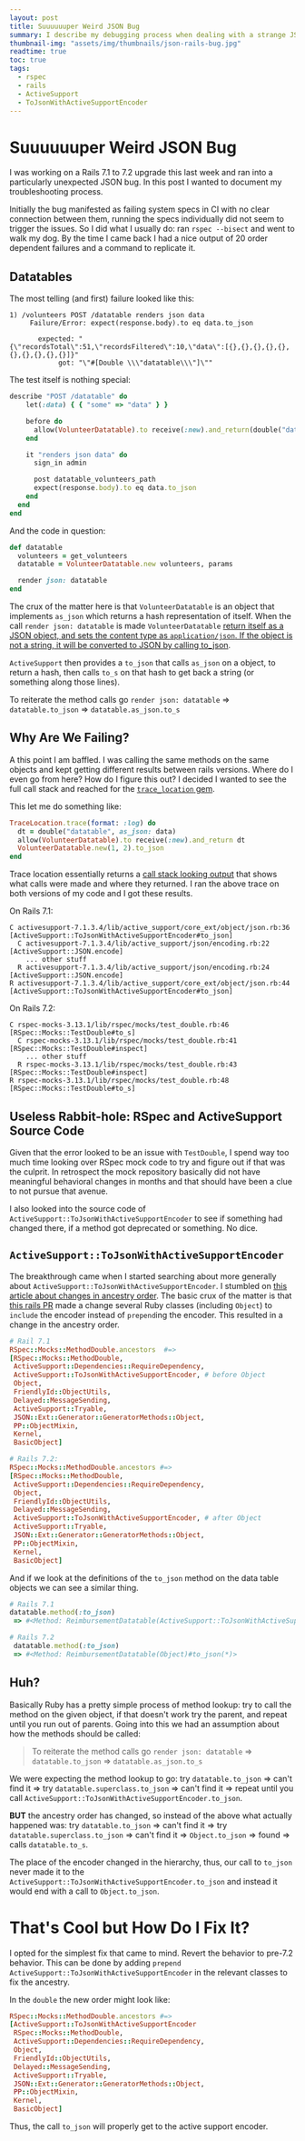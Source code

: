```yaml
---
layout: post
title: Suuuuuuper Weird JSON Bug
summary: I describe my debugging process when dealing with a strange JSON bug during a Rails 7.1 to 7.2 upgrade.
thumbnail-img: "assets/img/thumbnails/json-rails-bug.jpg"
readtime: true
toc: true
tags:
  - rspec
  - rails
  - ActiveSupport
  - ToJsonWithActiveSupportEncoder
---
```


# Suuuuuuper Weird JSON Bug

I was working on a Rails 7.1 to 7.2 upgrade this last week and ran into a particularly unexpected JSON bug. In this post I wanted to document my troubleshooting process.

Initially the bug manifested as failing system specs in CI with no clear connection between them, running the specs individually did not seem to trigger the issues. So I did what I usually do: ran `rspec --bisect` and went to walk my dog. By the time I came back I had a nice output of 20 order dependent failures and a command to replicate it.

## Datatables

The most telling (and first) failure looked like this:

```plaintext
1) /volunteers POST /datatable renders json data
     Failure/Error: expect(response.body).to eq data.to_json

       expected: "{\"recordsTotal\":51,\"recordsFiltered\":10,\"data\":[{},{},{},{},{},{},{},{},{},{}]}"
            got: "\"#[Double \\\"datatable\\\"]\""
```

The test itself is nothing special:

```rb
describe "POST /datatable" do
    let(:data) { { "some" => "data" } }

    before do
      allow(VolunteerDatatable).to receive(:new).and_return(double("datatable", as_json: data))
    end

    it "renders json data" do
      sign_in admin

      post datatable_volunteers_path
      expect(response.body).to eq data.to_json
    end
  end
end
```

And the code in question:

```rb
def datatable
  volunteers = get_volunteers
  datatable = VolunteerDatatable.new volunteers, params

  render json: datatable
end
```

The crux of the matter here is that `VolunteerDatatable` is an object that implements `as_json` which returns a hash representation of itself. When the call `render json: datatable` is made `VolunteerDatatable` [return itself as a JSON object, and sets the content type as `application/json`. If the object is not a string, it will be converted to JSON by calling to_json](https://apidock.com/rails/ActionController/Rendering/render).

`ActiveSupport` then provides a `to_json` that calls `as_json` on a object, to return a hash, then calls `to_s` on that hash to get back a string (or something along those lines).

To reiterate the method calls go `render json: datatable` => `datatable.to_json` => `datatable.as_json.to_s`

## Why Are We Failing?

A this point I am baffled. I was calling the same methods on the same objects and kept getting different results between rails versions. Where do I even go from here? How do I figure this out? I decided I wanted to see the full call stack and reached for the [`trace_location` gem](https://github.com/yhirano55/trace_location).

This let me do something like:

```rb
TraceLocation.trace(format: :log) do
  dt = double("datatable", as_json: data)
  allow(VolunteerDatatable).to receive(:new).and_return dt
  VolunteerDatatable.new(1, 2).to_json
end
```

Trace location essentially returns a [call stack looking output](https://github.com/yhirano55/trace_location/blob/master/examples/active_record_establish_connection/result.log) that shows what calls were made and where they returned. I ran the above trace on both versions of my code and I got these results.

On Rails 7.1:

```plaintext
C activesupport-7.1.3.4/lib/active_support/core_ext/object/json.rb:36 [ActiveSupport::ToJsonWithActiveSupportEncoder#to_json]
  C activesupport-7.1.3.4/lib/active_support/json/encoding.rb:22 [ActiveSupport::JSON.encode]
    ... other stuff
  R activesupport-7.1.3.4/lib/active_support/json/encoding.rb:24 [ActiveSupport::JSON.encode]
R activesupport-7.1.3.4/lib/active_support/core_ext/object/json.rb:44 [ActiveSupport::ToJsonWithActiveSupportEncoder#to_json]
```

On Rails 7.2:

```plaintext
C rspec-mocks-3.13.1/lib/rspec/mocks/test_double.rb:46 [RSpec::Mocks::TestDouble#to_s]
  C rspec-mocks-3.13.1/lib/rspec/mocks/test_double.rb:41 [RSpec::Mocks::TestDouble#inspect]
    ... other stuff
  R rspec-mocks-3.13.1/lib/rspec/mocks/test_double.rb:43 [RSpec::Mocks::TestDouble#inspect]
R rspec-mocks-3.13.1/lib/rspec/mocks/test_double.rb:48 [RSpec::Mocks::TestDouble#to_s]
```

## Useless Rabbit-hole: RSpec and ActiveSupport Source Code

Given that the error looked to be an issue with `TestDouble`, I spend way too much time looking over RSpec mock code to try and figure out if that was the culprit. In retrospect the mock repository basically did not have meaningful behavioral changes in months and that should have been a clue to not pursue that avenue.

I also looked into the source code of `ActiveSupport::ToJsonWithActiveSupportEncoder` to see if something had changed there, if a method got deprecated or something. No dice.

## `ActiveSupport::ToJsonWithActiveSupportEncoder`

The breakthrough came when I started searching about more generally about `ActiveSupport::ToJsonWithActiveSupportEncoder`. I stumbled on [this article about changes in ancestry order](https://dev.to/roharon/rails-core-classes-method-lookup-changes-a-deep-dive-into-include-vs-prepend-3c26). The basic crux of the matter is that [this rails PR](https://github.com/rails/rails/pull/51640) made a change several Ruby classes (including `Object`) to `include` the encoder instead of `prepend`ing the encoder. This resulted in a change in the ancestry order.

```rb
# Rail 7.1
RSpec::Mocks::MethodDouble.ancestors  #=>
[RSpec::Mocks::MethodDouble,
 ActiveSupport::Dependencies::RequireDependency,
 ActiveSupport::ToJsonWithActiveSupportEncoder, # before Object
 Object,
 FriendlyId::ObjectUtils,
 Delayed::MessageSending,
 ActiveSupport::Tryable,
 JSON::Ext::Generator::GeneratorMethods::Object,
 PP::ObjectMixin,
 Kernel,
 BasicObject]

# Rails 7.2:
RSpec::Mocks::MethodDouble.ancestors #=>
[RSpec::Mocks::MethodDouble,
 ActiveSupport::Dependencies::RequireDependency,
 Object,
 FriendlyId::ObjectUtils,
 Delayed::MessageSending,
 ActiveSupport::ToJsonWithActiveSupportEncoder, # after Object
 ActiveSupport::Tryable,
 JSON::Ext::Generator::GeneratorMethods::Object,
 PP::ObjectMixin,
 Kernel,
 BasicObject]
```

And if we look at the definitions of the `to_json` method on the data table objects we can see a similar thing.

```rb
# Rails 7.1
datatable.method(:to_json)
 => #<Method: ReimbursementDatatable(ActiveSupport::ToJsonWithActiveSupportEncoder)#to_json(options=...)>

# Rails 7.2
 datatable.method(:to_json)
 => #<Method: ReimbursementDatatable(Object)#to_json(*)>
```

## Huh?

Basically Ruby has a pretty simple process of method lookup: try to call the method on the given object, if that doesn't work try the parent, and repeat until you run out of parents. Going into this we had an assumption about how the methods should be called:

> To reiterate the method calls go `render json: datatable` => `datatable.to_json` => `datatable.as_json.to_s`

We were expecting the method lookup to go: try `datatable.to_json` => can't find it => try `datatable.superclass.to_json` => can't find it => repeat until you call `ActiveSupport::ToJsonWithActiveSupportEncoder.to_json`.

**BUT** the ancestry order has changed, so instead of the above what actually happened was: try `datatable.to_json` => can't find it => try `datatable.superclass.to_json` => can't find it => `Object.to_json` => found => calls `datatable.to_s`.

The place of the encoder changed in the hierarchy, thus, our call to `to_json` never made it to the `ActiveSupport::ToJsonWithActiveSupportEncoder.to_json` and instead it would end with a call to `Object.to_json`.

# That's Cool but How Do I Fix It?

I opted for the simplest fix that came to mind. Revert the behavior to pre-7.2 behavior. This can be done by adding `prepend ActiveSupport::ToJsonWithActiveSupportEncoder` in the relevant classes to fix the ancestry.

In the `double` the new order might look like:

```rb
RSpec::Mocks::MethodDouble.ancestors #=>
[ActiveSupport::ToJsonWithActiveSupportEncoder
 RSpec::Mocks::MethodDouble,
 ActiveSupport::Dependencies::RequireDependency,
 Object,
 FriendlyId::ObjectUtils,
 Delayed::MessageSending,
 ActiveSupport::Tryable,
 JSON::Ext::Generator::GeneratorMethods::Object,
 PP::ObjectMixin,
 Kernel,
 BasicObject]
```

Thus, the call `to_json` will properly get to the active support encoder.
